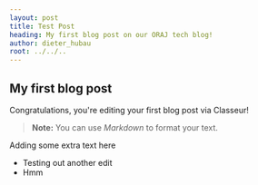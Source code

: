 ```yaml
---
layout: post
title: Test Post
heading: My first blog post on our ORAJ tech blog!
author: dieter_hubau
root: ../../..
---
```

## My first blog post

Congratulations, you're editing your first blog post via Classeur!

> **Note:** You can use *Markdown* to format your text.

Adding some extra text here

* Testing out another edit
* Hmm